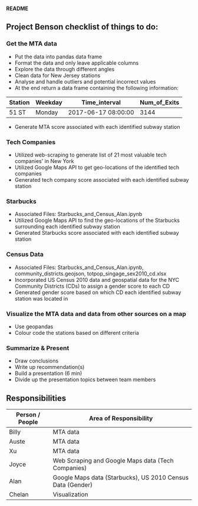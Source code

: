 **README**

## Project Benson checklist of things to do:
### Get the MTA data
* Put the data into pandas data frame
* Format the data and only leave applicable columns
* Explore the data through different angles
* Clean data for New Jersey stations
* Analyse and handle outliers and potential incorrect values
* At the end return a data frame containing the following information:  

| Station | Weekday | Time_interval | Num_of_Exits |  
| --- | --- | --- | --- |  
| 51 ST | Monday | 2017-06-17 08:00:00 | 3144 |

* Generate MTA score associated with each identified subway station

### Tech Companies
* Utilized web-scraping to generate list of 21 most valuable tech companies' in New York
* Utilized Google Maps API to get geo-locations of the identified tech companies
* Generated tech company score associated with each identified subway station

### Starbucks
* Associated Files: Starbucks_and_Census_Alan.ipynb
* Utilized Google Maps API to find the geo-locations of the Starbucks surrounding each identified subway station
* Generated Starbucks score associated with each identified subway station

### Census Data
* Associated Files: Starbucks_and_Census_Alan.ipynb, community_districts.geojson, totpop_singage_sex2010_cd.xlsx
* Incorporated US Census 2010 data and geospatial data for the NYC Community Districts (CDs) to assign a gender score to each CD
* Generated gender score based on which CD each identified subway station was located in

### Visualize the MTA data and data from other sources on a map
* Use geopandas
* Colour code the stations based on different criteria  

### Summarize & Present 
* Draw conclusions
* Write up recommendation(s)
* Build a presentation (6 min)
* Divide up the presentation topics between team members  

## Responsibilities

|Person / People | Area of Responsibility |  
| --- | --- |  
| Billy | MTA data |  
| Auste | MTA data |  
| Xu | MTA data |  
| Joyce | Web Scraping and Google Maps data (Tech Companies) |  
| Alan | Google Maps data (Starbucks), US 2010 Census Data (Gender) |
| Chelan | Visualization |

